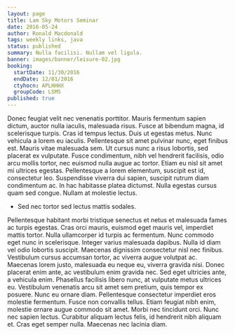 ```yaml
---
layout: page
title: Lam Sky Motors Seminar
date: 2016-05-24
author: Ronald Macdonald
tags: weekly links, java
status: published
summary: Nulla facilisi. Nullam vel ligula.
banner: images/banner/leisure-02.jpg
booking:
  startDate: 11/30/2016
  endDate: 12/01/2016
  ctyhocn: APLHHHX
  groupCode: LSMS
published: true
---
```

Donec feugiat velit nec venenatis porttitor. Mauris fermentum sapien dictum, auctor nulla iaculis, malesuada risus. Fusce at bibendum magna, id scelerisque turpis. Cras id tempus lectus. Duis ut egestas metus. Nunc vehicula a lorem eu iaculis. Pellentesque sit amet pulvinar nunc, eget finibus est. Mauris vitae malesuada sem. Ut cursus nunc a risus lobortis, sed placerat ex vulputate. Fusce condimentum, nibh vel hendrerit facilisis, odio arcu mollis tortor, nec euismod nulla augue ac tortor. Etiam eu nisl sit amet mi ultrices egestas. Pellentesque a lorem elementum, suscipit est id, consectetur leo. Suspendisse viverra dui sapien, suscipit rutrum diam condimentum ac. In hac habitasse platea dictumst. Nulla egestas cursus quam sed congue. Nullam at molestie lectus.

* Sed nec tortor sed lectus mattis sodales.

Pellentesque habitant morbi tristique senectus et netus et malesuada fames ac turpis egestas. Cras orci mauris, euismod eget mauris vel, imperdiet mattis tortor. Nulla ullamcorper id turpis ac fermentum. Nunc commodo eget nunc in scelerisque. Integer varius malesuada dapibus. Nulla id diam vel odio lobortis suscipit. Maecenas dignissim consectetur nisl nec finibus.
Vestibulum cursus accumsan tortor, ac viverra augue volutpat ac. Maecenas lorem justo, malesuada eu neque eu, viverra gravida nisi. Donec placerat enim ante, ac vestibulum enim gravida nec. Sed eget ultricies ante, a vehicula enim. Phasellus facilisis libero nunc, at vulputate metus ultrices eu. Vestibulum venenatis arcu sit amet sem pretium, quis tempor ex posuere. Nunc eu ornare diam. Pellentesque consectetur imperdiet eros molestie fermentum. Fusce non convallis tellus. Etiam feugiat nibh enim, molestie ornare augue commodo sit amet. Morbi nec tincidunt orci. Nunc nec sapien lectus. Curabitur aliquam lectus felis, id hendrerit nibh aliquam et. Cras eget semper nulla. Maecenas nec lacinia diam.
